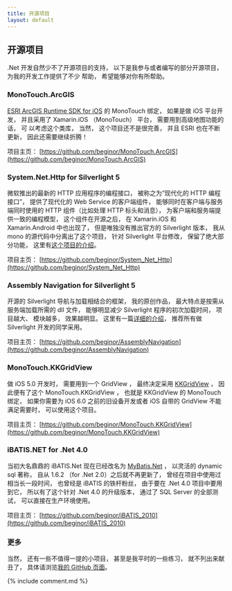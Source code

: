 ```yaml
---
title: 开源项目
layout: default
---
```


<div class="page-header">
	<h2>开源项目</h2>
</div>

.Net 开发自然少不了开源项目的支持， 以下是我参与或者编写的部分开源项目， 为我的开发工作提供了不少
帮助， 希望能够对你有所帮助。 

### MonoTouch.ArcGIS

[ESRI ArcGIS Runtime SDK for iOS](https://developers.arcgis.com/en/ios/) 的 MonoTouch 绑定， 
如果是做 iOS 平台开发， 并且采用了 Xamarin.iOS （MonoTouch） 平台， 需要用到高级地图功能的话， 可
以考虑这个类库， 当然， 这个项目还不是很完善， 并且 ESRI 也在不断更新， 因此还需要继续折腾！

项目主页： [https://github.com/beginor/MonoTouch.ArcGIS](https://github.com/beginor/MonoTouch.ArcGIS)

### System.Net.Http for Silverlight 5

微软推出的最新的 HTTP 应用程序的编程接口， 被称之为“现代化的 HTTP 编程接口”， 提供了现代化的 Web Service 的客户端组件， 能够同时在客户端与服务端同时使用的 HTTP 组件（比如处理 HTTP 标头和消息）， 为客户端和服务端提供一致的编程模型， 这个组件在开源之后， 在 Xamarin.iOS 和 Xamarin.Android 中也出现了， 但是唯独没有推出官方的 Silverlight 版本， 我从 mono 的源代码中分离出了这个项目， 针对 Silverlight 平台修改， 保留了绝大部分功能， 这里有[这个项目的介绍](http://beginor.github.io/2013/04/13/system-net-http-for-silverlight.html)。 

项目主页： [https://github.com/beginor/System_Net_Http](https://github.com/beginor/System_Net_Http)

### Assembly Navigation for Silverlight 5

开源的 Silverlight 导航与加载相结合的框架， 我的原创作品， 最大特点是按需从服务端加载所需的 dll 文件， 能够明显减少 Silverlight 程序的初次加载时间， 项目越大、 模块越多， 效果越明显。 这里有一篇[详细的介绍](http://beginor.github.io/2012/10/01/open-source-silverlight-navigation-framework.html)， 推荐所有做 Silverlight 开发的同学采用。

项目主页： [https://github.com/beginor/AssemblyNavigation](https://github.com/beginor/AssemblyNavigation)

### MonoTouch.KKGridView

做 iOS 5.0 开发时， 需要用到一个 GridView ， 最终决定采用 [KKGridView](https://github.com/kolinkrewinkel/KKGridView) ， 因此便有了这个 MonoTouch.KKGridView ， 也就是 KKGridView 的 MonoTouch 绑定， 如果你需要为 iOS 6.0 之前的旧设备开发或者 iOS 自带的 GridView 不能满足需要时， 可以使用这个项目。

项目主页： [https://github.com/beginor/MonoTouch.KKGridView](https://github.com/beginor/MonoTouch.KKGridView)

### iBATIS.NET for .Net 4.0

当初大名鼎鼎的 iBATIS.Net 现在已经改名为 [MyBatis.Net](https://code.google.com/p/mybatisnet/) ， 以灵活的 dynamic sql 著称， 自从 1.6.2 （for .Net 2.0）之后就不再更新了， 曾经在项目中使用过相当长一段时间， 也曾经是 iBATIS 的铁杆粉丝， 由于要在 .Net 4.0 项目中要用到它， 所以有了这个针对 .Net 4.0 的升级版本， 通过了 SQL Server 的全部测试， 可以直接在生产环境使用。

项目主页： [https://github.com/beginor/iBATIS_2010](https://github.com/beginor/iBATIS_2010)

### 更多

当然， 还有一些不值得一提的小项目， 甚至是我平时的一些练习， 就不列出来献丑了， 具体请浏览[我的 GitHub 页面](https://github.com/beginor)。

{% include comment.md %}